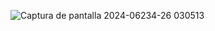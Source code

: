 ![Captura de pantalla 2024-06234-26 030513](https://github.com/Hack-Gamer001/G16-proyecto-aplicativo-taqueria/assets/119648000/f0b64bad-b761-4d0f-ba0d-9b33c261b1d6)
